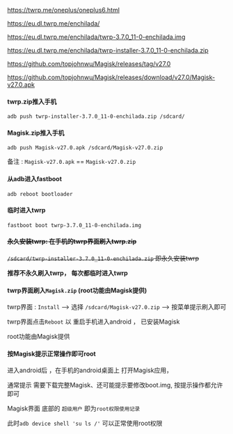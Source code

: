 https://twrp.me/oneplus/oneplus6.html


https://eu.dl.twrp.me/enchilada/


https://eu.dl.twrp.me/enchilada/twrp-3.7.0_11-0-enchilada.img

https://eu.dl.twrp.me/enchilada/twrp-installer-3.7.0_11-0-enchilada.zip

https://github.com/topjohnwu/Magisk/releases/tag/v27.0

https://github.com/topjohnwu/Magisk/releases/download/v27.0/Magisk-v27.0.apk



#### twrp.zip推入手机

 `adb push twrp-installer-3.7.0_11-0-enchilada.zip /sdcard/`

#### Magisk.zip推入手机

 `adb push Magisk-v27.0.apk /sdcard/Magisk-v27.0.zip`

 备注 : `Magisk-v27.0.apk` == `Magisk-v27.0.zip`

#### 从adb进入fastboot

`adb reboot bootloader`


#### 临时进入twrp

 `fastboot boot twrp-3.7.0_11-0-enchilada.img`

#### ~~永久安装twrp: 在手机的twrp界面刷入twrp.zip~~

 ~~`/sdcard/twrp-installer-3.7.0_11-0-enchilada.zip` 即永久安装twrp~~

**推荐不永久刷入twrp， 每次都临时进入twrp**



#### twrp界面刷入`Magisk.zip`  (root功能由Magisk提供)

twrp界面 :  `Install`  --> 选择 `/sdcard/Magisk-v27.0.zip`  --> 按菜单提示刷入即可

twrp界面点击`Reboot` 以 重启手机进入android ， 已安装Magisk

root功能由Magisk提供


#### 按Magisk提示正常操作即可root

进入android后 ，在手机的android桌面上 打开Magisk应用，  

通常提示 需要下载完整Magisk、还可能提示要修改boot.img, 按提示操作都允许即可

Magisk界面 底部的 `超级用户` 即为`root权限使用记录`


此时`adb device shell 'su ls /'` 可以正常使用root权限